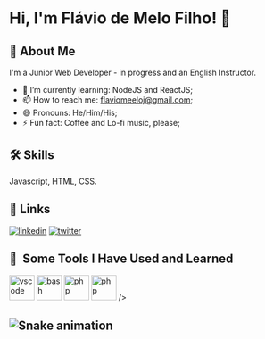# Hi, I'm Flávio de Melo Filho! 👋

## 🚀 About Me
I'm a Junior Web Developer - in progress and an English Instructor.

- 🌱 I’m currently learning: NodeJS and ReactJS;
- 📫 How to reach me: flaviomeeloj@gmail.com;
- 😄 Pronouns: He/Him/His;
- ⚡️ Fun fact: Coffee and Lo-fi music, please;

## 🛠 Skills
Javascript, HTML, CSS.


## 🔗 Links
[![linkedin](https://img.shields.io/badge/linkedin-0A66C2?style=for-the-badge&logo=linkedin&logoColor=white)](https://www.linkedin.com/in/fl%C3%A1vio-de-melo-filho-2b5a56226/)
[![twitter](https://img.shields.io/badge/twitter-1DA1F2?style=for-the-badge&logo=twitter&logoColor=white)](https://twitter.com/Flaviomeelo)

<h2> 🚀 &nbsp;Some Tools I Have Used and Learned</h2>
<p align="left">
<img src="https://cdn.jsdelivr.net/gh/devicons/devicon/icons/vscode/vscode-original.svg" alt="vscode" width="45" height="45"/>
<img src="https://cdn.jsdelivr.net/gh/devicons/devicon/icons/bash/bash-original.svg" alt="bash" width="45" height="45"/>
<img src="https://cdn.jsdelivr.net/gh/devicons/devicon/icons/php/php-original.svg" alt="php" width="45" height="45"/>
<img src="https://cdn.jsdelivr.net/gh/devicons/devicon/icons/html5/html5-original-wordmark.svg" alt="php" width="45" height="45"/> />
          
</p>

![Snake animation](https://github.com/Flaviojfilho/FlaviojFilho/blob/output/github-contribution-grid-snake.svg)
- 

<!---
Flaviojfilho/Flaviojfilho is a ✨ special ✨ repository because its `README.md` (this file) appears on your GitHub profile.
You can click the Preview link to take a look at your changes.
--->
